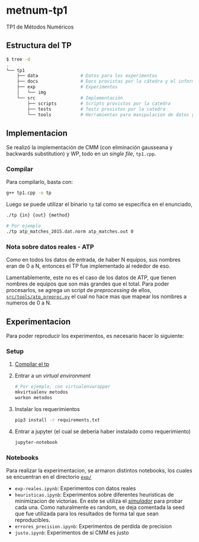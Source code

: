 # metnum-tp1

TP1 de Métodos Numéricos

## Estructura del TP

```bash
$ tree -d
.
└── tp1
    ├── data                # Datos para los experimentos
    ├── docs                # Docs provistas por la cátedra y el informe
    ├── exp                 # Experimentos
    │   └── img
    └── src                 # Implementación
        ├── scripts         # Scripts provistos por la catedra
        ├── tests           # Tests provistos por la catedra
        └── tools           # Herramientas para manipulacion de datos y simulador
```

## Implementacion

Se realizó la implementación de CMM (con eliminación gausseana y backwards
substitution) y WP, todo en un *single file*, `tp1.cpp`.

### Compilar

Para compilarlo, basta con:

```bash
g++ tp1.cpp -o tp
```

Luego se puede utilizar el binario `tp` tal como se especifica en el enunciado,

```bash
./tp {in} {out} {method}

# Por ejemplo
./tp atp_matches_2015.dat.norm atp_matches.out 0
```

### Nota sobre datos reales - ATP

Como en todos los datos de entrada, de haber N equipos, sus nombres eran de 0 a
N, entonces el TP fue implementado al rededor de eso.

Lamentablemente, este no es el caso de los datos de ATP, que tienen nombres de
equipos que son más grandes que el total. Para poder procesarlos, se agrega un
script de *preprocessing* de ellos,
[`src/tools/atp_preproc.py`](tp1/src/tools/atp_preproc.py) el cual no hace mas
que mapear los nombres a numeros de 0 a N.

## Experimentacion

Para poder reproducir los experimentos, es necesario hacer lo siguiente:

### Setup

1. [Compilar el tp](#compilar)

2. Entrar a un *virtual environment*

   ```bash
   # Por ejemplo, con virtualenvwrapper
   mkvirtualenv metodos
   workon metodos
   ```

3. Instalar los requerimientos

    ```bash
    pip3 install -r requirements.txt
    ```

4. Entrar a jupyter (el cual se deberia haber instalado como requerimiento)

    ```bash
    jupyter-notebook
    ```

### Notebooks

Para realizar la experimentacion, se armaron distintos notebooks, los cuales
se encuentran en el directorio [`exp/`](tp1/exp)

- `exp-reales.ipynb`: Experimentos con datos reales
- `heuristicas.ipynb`: Experimentos sobre diferentes heuristicas de minimizacion
  de victorias. En este se utiliza el [*simulador*](tp1/exp/simulator.py) para
  probar cada una. Como naturalmente es random, se deja comentada la seed
  que fue utilizada para los resultados de forma tal que sean reproducibles.
- `errores_precision.ipynb`: Experimentos de perdida de precision
- `justo.ipynb`: Experimentos de si CMM es justo

